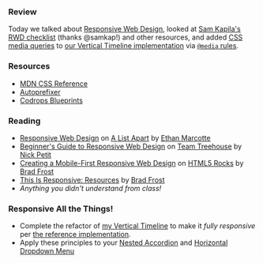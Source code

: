 ### Review

Today we talked about [Responsive Web Design](http://en.wikipedia.org/wiki/Responsive_web_design), looked at [Sam Kapila's RWD checklist](http://samkap.github.io/projects/tiy-rwd/) (thanks @samkap!) and other resources, and added [CSS media queries](http://j.mp/1oWBZKd) to [our Vertical Timeline implementation](/Dojos/2014-10-28/vertical-timeline.html) via [`@media` rules](http://j.mp/1oWDnwh).

### Resources

* [MDN CSS Reference](https://developer.mozilla.org/en-US/docs/Web/CSS)
* [Autoprefixer](https://github.com/postcss/autoprefixer)
* [Codrops Blueprints](tympanus.net/codrops/category/blueprints/)

### Reading

* [Responsive Web Design](http://alistapart.com/article/responsive-web-design/) on [A List Apart](http://alistapart.com) by [Ethan Marcotte](https://twitter.com/beep)
* [Beginner's Guide to Responsive Web Design](http://blog.teamtreehouse.com/beginners-guide-to-responsive-web-design) on [Team Treehouse](http://teamtreehouse.com) by [Nick Petit](https://twitter.com/nickrp)
* [Creating a Mobile-First Responsive Web Design](http://www.html5rocks.com/en/mobile/responsivedesign/) on [HTML5 Rocks](http://www.html5rocks.com/) by [Brad Frost](https://twitter.com/brad_frost)
* [This Is Responsive: Resources](http://bradfrost.github.io/this-is-responsive/resources.html) by [Brad Frost](https://twitter.com/brad_frost)
* *Anything you didn't understand from class!*

### Responsive All the Things!

* Complete the refactor of [my Vertical Timeline](/Dojos/2014-10-28/vertical-timeline.html) to make it _fully responsive_ per [the reference implementation](http://tympanus.net/Blueprints/VerticalTimeline/).
* Apply these principles to your [Nested Accordion](http://tympanus.net/Blueprints/NestedAccordion/) and [Horizontal Dropdown Menu](http://tympanus.net/Blueprints/HorizontalDropDownMenu/)

